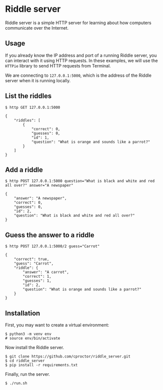 # Riddle server

Riddle server is a simple HTTP server for learning about how computers
communicate over the Internet. 

## Usage

If you already know the IP address and port of a running Riddle server, you can
interact with it using HTTP requests. In these examples, we will use the
`HTTPie` library to send HTTP requests from Terminal.

We are connecting to `127.0.0.1:5000`, which is the address of the Riddle server
when it is running locally.

## List the riddles
```
$ http GET 127.0.0.1:5000 

{
    "riddles": [
        {
            "correct": 0,
            "guesses": 0,
            "id": 1,
            "question": "What is orange and sounds like a parrot?"
        }
    ]
}
```

## Add a riddle

```
$ http POST 127.0.0.1:5000 question="What is black and white and red all over?" answer="A newspaper"

{
    "answer": "A newspaper",
    "correct": 0,
    "guesses": 0,
    "id": 2,
    "question": "What is black and white and red all over?"
}
```

## Guess the answer to a riddle

```
$ http POST 127.0.0.1:5000/2 guess="Carrot"

{
    "correct": true,
    "guess": "Carrot",
    "riddle": {
        "answer": "A carrot",
        "correct": 1,
        "guesses": 1,
        "id": 2,
        "question": "What is orange and sounds like a parrot?"
    }
}
```


## Installation

First, you may want to create a virtual environment:

```
$ python3 -m venv env 
# source env/bin/activate
```

Now install the Riddle server.

```
$ git clone https://github.com/cproctor/riddle_server.git
$ cd riddle_server
$ pip install -r requirements.txt
```

Finally, run the server.

```
$ ./run.sh
```
